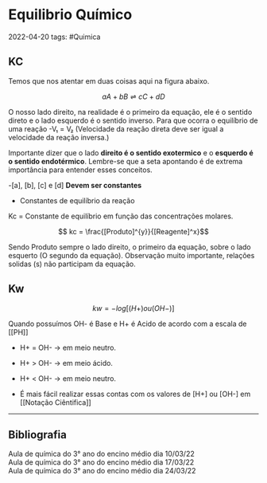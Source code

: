 # Equilibrio Químico
2022-04-20
tags: #Quimica

## KC

Temos que nos atentar em duas coisas aqui na figura abaixo.

$$ aA + bB ⇌ cC + dD$$

O nosso lado direito, na realidade é o primeiro da equação, ele é o sentido direto e o lado esquerdo é o sentido inverso. Para que ocorra o equilíbrio de uma reação -V₁ = V₂ (Velocidade da reação direta deve ser igual a velocidade da reação inversa.)

Importante dizer que o lado **direito é o sentido exotermico** e o **esquerdo é o sentido endotérmico**. Lembre-se que a seta apontando é de extrema importância para entender esses conceitos.

-[a], [b], [c] e [d] **Devem ser constantes**

* Constantes de equilíbrio da reação

Kc = Constante de equilíbrio em função das concentrações molares.

$$ kc = \frac{[Produto]^{y}}{[Reagente]^x}$$

Sendo Produto sempre o lado direito, o primeiro da equação, sobre o lado esquerto (O segundo da equação). Observação muito importante, relações solidas (s) não participam da equação.  

## Kw

$$ 
kw = -log[ (H+) ou (OH-) ]
$$

Quando possuímos OH- é Base e H+ é Acido de acordo com a escala de [[PH]] 
* H+ = OH-  → em meio neutro.
*  H+ > OH- → em meio ácido.
* H+ < OH-  → em meio neutro.

* É mais fácil realizar essas contas com os valores de [H+] ou [OH-] em [[Notação Ciêntifica]]

-----------------------------------------------
## Bibliografia
Aula de química do 3° ano do encino médio dia 10/03/22  
Aula de química do 3° ano do encino médio dia 17/03/22  
Aula de química do 3° ano do encino médio dia 24/03/22